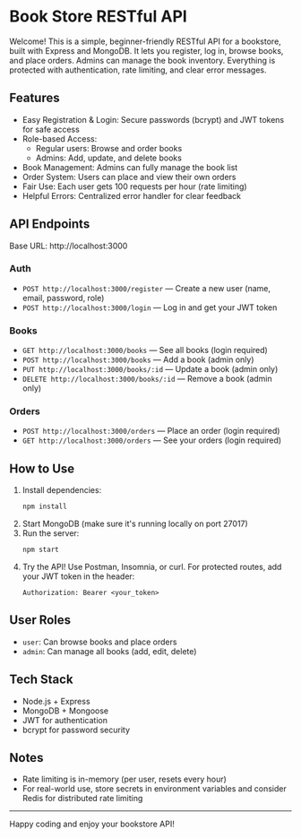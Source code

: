 # Book Store RESTful API

Welcome! This is a simple, beginner-friendly RESTful API for a bookstore, built with Express and MongoDB. It lets you register, log in, browse books, and place orders. Admins can manage the book inventory. Everything is protected with authentication, rate limiting, and clear error messages.

## Features
- Easy Registration & Login: Secure passwords (bcrypt) and JWT tokens for safe access
- Role-based Access:
  - Regular users: Browse and order books
  - Admins: Add, update, and delete books
- Book Management: Admins can fully manage the book list
- Order System: Users can place and view their own orders
- Fair Use: Each user gets 100 requests per hour (rate limiting)
- Helpful Errors: Centralized error handler for clear feedback

## API Endpoints

Base URL: http://localhost:3000

### Auth
- `POST http://localhost:3000/register` — Create a new user (name, email, password, role)
- `POST http://localhost:3000/login` — Log in and get your JWT token

### Books
- `GET http://localhost:3000/books` — See all books (login required)
- `POST http://localhost:3000/books` — Add a book (admin only)
- `PUT http://localhost:3000/books/:id` — Update a book (admin only)
- `DELETE http://localhost:3000/books/:id` — Remove a book (admin only)

### Orders
- `POST http://localhost:3000/orders` — Place an order (login required)
- `GET http://localhost:3000/orders` — See your orders (login required)

## How to Use
1. Install dependencies:
   ```sh
   npm install
   ```
2. Start MongoDB (make sure it's running locally on port 27017)
3. Run the server:
   ```sh
   npm start
   ```
4. Try the API! Use Postman, Insomnia, or curl. For protected routes, add your JWT token in the header:
   ```
   Authorization: Bearer <your_token>
   ```

## User Roles
- `user`: Can browse books and place orders
- `admin`: Can manage all books (add, edit, delete)

## Tech Stack
- Node.js + Express
- MongoDB + Mongoose
- JWT for authentication
- bcrypt for password security

## Notes
- Rate limiting is in-memory (per user, resets every hour)
- For real-world use, store secrets in environment variables and consider Redis for distributed rate limiting

---

Happy coding and enjoy your bookstore API!
